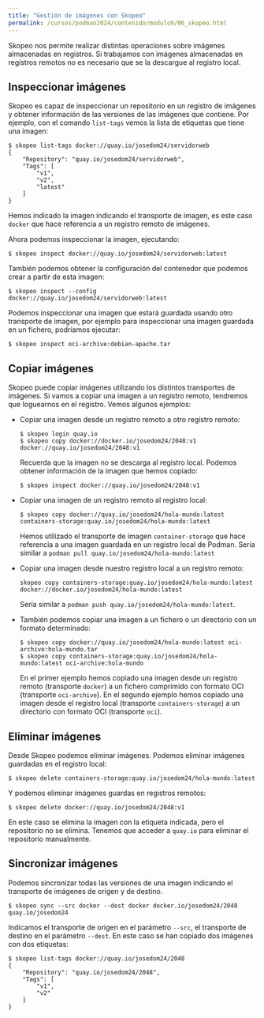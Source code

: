 ```yaml
---
title: "Gestión de imágenes con Skopeo"
permalink: /cursos/podman2024/contenido/modulo9/06_skopeo.html
---
```


Skopeo nos permite realizar distintas operaciones sobre imágenes almacenadas en registros. Si trabajamos con imágenes almacenadas en registros remotos no es necesario que se la descargue al registro local. 

## Inspeccionar imágenes

Skopeo es capaz de inspeccionar un repositorio en un registro de imágenes y obtener información de las versiones de las imágenes que contiene. Por ejemplo, con el comando `list-tags` vemos la lista de etiquetas que tiene una imagen:

```
$ skopeo list-tags docker://quay.io/josedom24/servidorweb
{
    "Repository": "quay.io/josedom24/servidorweb",
    "Tags": [
        "v1",
        "v2",
        "latest"
    ]
}
```

Hemos indicado la imagen indicando el transporte de imagen, es este caso `docker` que hace referencia a un registro remoto de imágenes.

Ahora podemos inspeccionar la imagen, ejecutando:

```
$ skopeo inspect docker://quay.io/josedom24/servidorweb:latest
```

También podemos obtener la configuración del contenedor que podemos crear a partir de esta imagen:

```
$ skopeo inspect --config docker://quay.io/josedom24/servidorweb:latest
```


Podemos inspeccionar una imagen que estará guardada usando otro transporte de imagen, por ejemplo para inspeccionar una imagen guardada en un fichero, podríamos ejecutar:

```
$ skopeo inspect oci-archive:debian-apache.tar
```

## Copiar imágenes

Skopeo puede copiar imágenes utilizando los distintos transportes de imágenes. Si vamos a copiar una imagen a un registro remoto, tendremos que loguearnos en el registro. Vemos algunos ejemplos:

* Copiar una imagen desde un registro remoto a otro registro remoto:

    ```
    $ skopeo login quay.io
    $ skopeo copy docker://docker.io/josedom24/2048:v1 docker://quay.io/josedom24/2048:v1
    ```

    Recuerda que la imagen no se descarga al registro local. Podemos obtener información de la imagen que hemos copiado:

    ```
    $ skopeo inspect docker://quay.io/josedom24/2048:v1
    ```

* Copiar una imagen de un registro remoto al registro local:

    ```
    $ skopeo copy docker://quay.io/josedom24/hola-mundo:latest containers-storage:quay.io/josedom24/hola-mundo:latest
    ```

    Hemos utilizado el transporte de imagen `container-storage` que hace referencia a una imagen guardada en un registro local de Podman. Sería similar a `podman pull quay.io/josedom24/hola-mundo:latest`

* Copiar una imagen desde nuestro registro local a un registro remoto:

    ```
    skopeo copy containers-storage:quay.io/josedom24/hola-mundo:latest docker://docker.io/josedom24/hola-mundo:latest
    ```

    Sería similar a `podman push quay.io/josedom24/hola-mundo:latest`.

* También podemos copiar una imagen a un fichero o un directorio con un formato determinado:

    ```
    $ skopeo copy docker://quay.io/josedom24/hola-mundo:latest oci-archive:hola-mundo.tar
    $ skopeo copy containers-storage:quay.io/josedom24/hola-mundo:latest oci-archive:hola-mundo
    ```

    En el primer ejemplo hemos copiado una imagen desde un registro remoto (transporte `docker`) a un fichero comprimido con formato OCI (transporte `oci-archive`).
    En el segundo ejemplo hemos copiado una imagen desde el registro local (transporte `containers-storage`) a un directorio con formato OCI  (transporte `oci`).


## Eliminar imágenes

Desde Skopeo podemos eliminar imágenes. Podemos eliminar imágenes guardadas en el registro local:

```
$ skopeo delete containers-storage:quay.io/josedom24/hola-mundo:latest
```

Y podemos eliminar imágenes guardas en registros remotos:

```
$ skopeo delete docker://quay.io/josedom24/2048:v1
```

En este caso se elimina la imagen con la etiqueta indicada, pero el repositorio no se elimina. Tenemos que acceder a `quay.io` para eliminar el repositorio manualmente.

## Sincronizar imágenes

Podemos sincronizar todas las versiones de una imagen indicando el transporte de imágenes de origen y de destino. 

```
$ skopeo sync --src docker --dest docker docker.io/josedom24/2048 quay.io/josedom24
```
Indicamos el transporte de origen en el parámetro `--src`, el transporte de destino en el parámetro `--dest`. En este caso se han copiado dos imágenes con dos etiquetas:
```
$ skopeo list-tags docker://quay.io/josedom24/2048
{
    "Repository": "quay.io/josedom24/2048",
    "Tags": [
        "v1",
        "v2"
    ]
}
```

